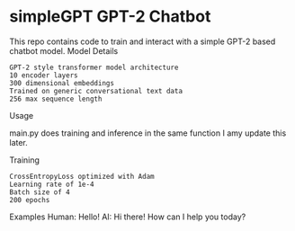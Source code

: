 # simpleGPT GPT-2 Chatbot

This repo contains code to train and interact with a simple GPT-2 based chatbot model.
Model Details

    GPT-2 style transformer model architecture
    10 encoder layers
    300 dimensional embeddings
    Trained on generic conversational text data
    256 max sequence length

Usage

main.py does training and inference in the same function I amy update this later. 

Training

    CrossEntropyLoss optimized with Adam
    Learning rate of 1e-4
    Batch size of 4
    200 epochs

Examples
Human: Hello!
AI: Hi there! How can I help you today?
